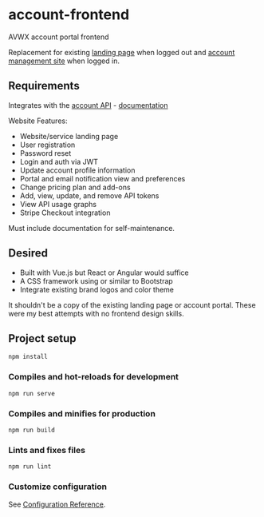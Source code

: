 # account-frontend
AVWX account portal frontend

Replacement for existing [landing page](https://avwx.rest) when logged out and [account management site](https://account.avwx.rest) when logged in.

## Requirements

Integrates with the [account API](https://github.com/avwx-rest/account-backend) - [documentation](https://avwx-account-dev.azurewebsites.net/docs)

Website Features:
- Website/service landing page
- User registration
- Password reset
- Login and auth via JWT
- Update account profile information
- Portal and email notification view and preferences
- Change pricing plan and add-ons
- Add, view, update, and remove API tokens
- View API usage graphs
- Stripe Checkout integration

Must include documentation for self-maintenance.

## Desired

- Built with Vue.js but React or Angular would suffice
- A CSS framework using or similar to Bootstrap
- Integrate existing brand logos and color theme

It shouldn't be a copy of the existing landing page or account portal. These were my best attempts with no frontend design skills.

## Project setup
```
npm install
```

### Compiles and hot-reloads for development
```
npm run serve
```

### Compiles and minifies for production
```
npm run build
```

### Lints and fixes files
```
npm run lint
```

### Customize configuration
See [Configuration Reference](https://cli.vuejs.org/config/).
